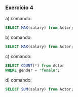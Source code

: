 ### Exercício 4
a) comando: 
```sql
SELECT MAX(salary) from Actor;
```
b) comando: 
```sql
SELECT MAX(salary) from Actor;
```
c) comando: 
```sql
SELECT COUNT(*) from Actor
WHERE gender = "female";
```
d) comando: 
```sql
SELECT SUM(salary) from Actor;
```